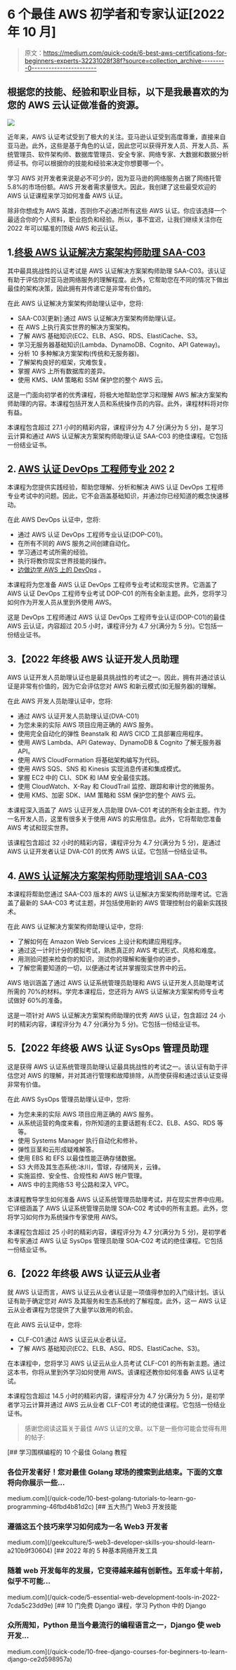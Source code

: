 # 6 个最佳 AWS 初学者和专家认证[2022 年 10 月]

> 原文：<https://medium.com/quick-code/6-best-aws-certifications-for-beginners-experts-32231028f38f?source=collection_archive---------0----------------------->

## 根据您的技能、经验和职业目标，以下是我最喜欢的为您的 AWS 云认证做准备的资源。

![](img/58297cd867fee2b1b257cb939b793cac.png)

近年来，AWS 认证考试受到了极大的关注。亚马逊认证受到高度尊重，直接来自亚马逊。此外，这些是基于角色的认证，因此您可以获得开发人员、开发人员、系统管理员、软件架构师、数据库管理员、安全专家、网络专家、大数据和数据分析师证书。你可以根据你的技能和经验来决定你想要哪一个。

学习 AWS 对开发者来说是必不可少的，因为亚马逊的网络服务占据了网络托管 5.8%的市场份额。AWS 开发者需求量很大。因此，我创建了这些最受欢迎的 AWS 认证课程来学习如何准备 AWS 认证。

除非你想成为 AWS 英雄，否则你不必通过所有这些 AWS 认证。你应该选择一个最适合你的个人资料，职业抱负和经验。所以，事不宜迟，让我们继续关注你在 2022 年可以瞄准的顶级 AWS 和云认证。

## 1.[终极 AWS 认证解决方案架构师助理 SAA-C03](https://click.linksynergy.com/deeplink?id=0F1O0otUXQc&mid=47901&u1=csMedium&murl=https%3A%2F%2Fwww.udemy.com%2Fcourse%2Faws-certified-solutions-architect-associate-saa-c03%2F)

其中最具挑战性的认证考试是 AWS 认证解决方案架构师助理 SAA-C03。该认证有助于评估你对亚马逊网络服务的理解程度。此外，它帮助您在不同的情况下做出最佳的架构决策，因此拥有并传递它是非常有价值的。

在此 AWS 认证解决方案架构师助理认证中，您将:

*   SAA-C03[更新]:通过 AWS 认证解决方案架构师助理认证。
*   在 AWS 上执行真实世界的解决方案架构。
*   了解 AWS 基础知识(EC2、ELB、ASG、RDS、ElastiCache、S3。
*   学习无服务器基础知识(Lambda、DynamoDB、Cognito、API Gateway)。
*   分析 10 多种解决方案架构(传统和无服务器)。
*   了解架构良好的框架，灾难恢复。
*   掌握 AWS 上所有数据库的差异。
*   使用 KMS、IAM 策略和 SSM 保护您的整个 AWS 云。

这是一门面向初学者的优秀课程，将极大地帮助您学习和理解 AWS 解决方案架构师助理的内容。本课程包括开发人员和系统操作员的内容。此外，课程材料将对你有益。

本课程包含超过 27.1 小时的精彩内容，课程评分为 4.7 分(满分为 5 分)，是学习云计算和通过 AWS 认证解决方案架构师助理认证 SAA-C03 的绝佳课程。它包括一份结业证书。

## 2. [AWS 认证 DevOps 工程师专业 202](https://click.linksynergy.com/deeplink?id=0F1O0otUXQc&mid=47901&u1=csMedium&murl=https%3A%2F%2Fwww.udemy.com%2Fcourse%2Faws-certified-devops-engineer-professional-hands-on%2F) 2

本课程为您提供实践经验，帮助您理解、分析和解决 AWS 认证 DevOps 工程师专业考试中的问题。因此，它不会涵盖基础知识，并通过你已经知道的概念快速移动。

在此 AWS DevOps 认证中，您将:

*   通过 AWS 认证 DevOps 工程师专业认证(DOP-C01)。
*   在所有不同的 AWS 服务之间创建自动化。
*   学习通过考试所需的经验。
*   执行将教你现实世界技能的操作。
*   [边做边学 AWS 上的 DevOps](https://coursesity.com/blog/best-aws-devops-enginner-tutorials/) 。

本课程将为您准备 AWS 认证 DevOps 工程师专业考试和现实世界。它涵盖了 AWS 认证 DevOps 工程师专业考试 DOP-C01 的所有全新主题。此外，您将学习如何作为开发人员从里到外使用 AWS。

这是 DevOps 工程师通过 AWS 认证 DevOps 工程师专业认证(DOP-C01)的最佳 AWS 云认证，内容超过 20.5 小时，课程评分为 4.7 分(满分为 5 分)。它包括一份结业证书。

## 3.【2022 年终极 AWS 认证开发人员助理

AWS 认证开发人员助理认证也是最具挑战性的考试之一。因此，拥有并通过该认证是非常有价值的，因为它会评估您对 AWS 和新云模式(如无服务器)的理解。

在此 AWS 开发人员助理认证中，您将:

*   通过 AWS 认证开发人员助理认证(DVA-C01)
*   为您未来的实际 AWS 项目应用正确的 AWS 服务。
*   使用完全自动化的弹性 Beanstalk 和 AWS CICD 工具部署应用程序。
*   使用 AWS Lambda、API Gateway、DynamoDB & Cognito 了解无服务器 API。
*   使用 AWS CloudFormation 将基础架构编写为代码。
*   使用 AWS SQS、SNS 和 Kinesis 实现消息传递和集成模式。
*   掌握 EC2 中的 CLI、SDK 和 IAM 安全最佳实践。
*   使用 CloudWatch、X-Ray 和 CloudTrail 监控、跟踪和审计您的微服务。
*   使用 KMS、加密 SDK、IAM 策略和 SSM 保护您的整个 AWS 云。

本课程深入涵盖了 AWS 认证开发人员助理 DVA-C01 考试的所有全新主题。作为一名开发人员，这里有很多关于使用 AWS 的实用信息。此外，它将帮助您准备 AWS 考试和现实世界。

该课程包含超过 32 小时的精彩内容，课程评分为 4.7 分(满分为 5 分)，是通过 AWS 认证开发者认证 DVA-C01 的优秀 AWS 认证。它包括一份结业证书。

## 4. [AWS 认证解决方案架构师助理培训 SAA-C03](https://click.linksynergy.com/deeplink?id=0F1O0otUXQc&mid=47901&u1=csMedium&murl=https%3A%2F%2Fwww.udemy.com%2Fcourse%2Faws-certified-solutions-architect-associate-hands-on%2F)

本课程将帮助您通过 SAA-C03 版本的 AWS 认证解决方案架构师助理考试。它涵盖了最新的 SAA-C03 考试主题，并包括使用新的 AWS 管理控制台的最新实践技术。

在此 AWS 认证解决方案架构师助理认证中，您将:

*   了解如何在 Amazon Web Services 上设计和构建应用程序。
*   通过这一计时计分的模拟考试，熟悉真正的 AWS 考试形式、风格和难度。
*   用测验问题来检查你的知识，测试你的理解和衡量你的进步。
*   了解您需要知道的一切，以便通过考试并掌握现实世界中的云。

AWS 培训涵盖了通过 AWS 认证系统管理员助理和 AWS 认证开发人员助理考试所需的 70%的材料。学完本课程后，您还将为 AWS 认证解决方案架构师专业考试做好 60%的准备。

这是一项针对 AWS 认证解决方案架构师助理的优秀 AWS 认证，包含超过 24 小时的精彩内容，课程评分为 4.7 分(满分为 5 分)。它包括一份结业证书。

## 5.【2022 年终极 AWS 认证 SysOps 管理员助理

这是获得 AWS 认证系统管理员助理认证最具挑战性的考试之一。该认证有助于评估您对 AWS 的理解，并对其进行管理和故障排除，从而使获得和通过该认证变得非常有价值。

在此 AWS SysOps 管理员助理认证中，您将:

*   为您未来的实际 AWS 项目应用正确的 AWS 服务。
*   从系统运营的角度来看，你所知道的主要话题有:EC2、ELB、ASG、RDS 等等。
*   使用 Systems Manager 执行自动化和修补。
*   弹性豆茎和云形成疑难解答。
*   使用 EBS 和 EFS 以最佳性能正确存储数据。
*   S3 大师及其生态系统:冰川，雪球，存储网关，云锋。
*   实施监控、安全性、合规性和 AWS 帐户管理。
*   AWS 中的主网络:53 号公路和深入 VPC。

本课程教导学生如何准备 AWS 认证系统管理员助理考试，并在现实世界中应用。它详细涵盖了 AWS 认证系统管理员助理 SOA-C02 考试中的所有主题。此外，您将学习如何作为系统操作专家使用 AWS。

本课程包含超过 25 小时的精彩内容，课程评分为 4.7 分(满分为 5 分)，是初学者和专家通过 AWS 认证 SysOps 管理员助理 SOA-C02 考试的绝佳课程。它包括一份结业证书。

## 6.【2022 年终极 AWS 认证云从业者

就 AWS 认证而言，AWS 认证云从业者认证是一项值得参加的入门级计划。该认证有助于确定您对 AWS 及其服务和生态系统的了解程度。此外，这一 AWS 认证云从业者课程为您提供了大量学以致用的机会。

在此 AWS 云认证中，您将:

*   CLF-C01:通过 AWS 认证云从业者认证。
*   了解 AWS 基础知识(EC2、ELB、ASG、RDS、ElastiCache、S3)。

在本课程中，您将学习 AWS 认证云从业人员考试 CLF-C01 的所有新主题。通过这本书，你将从里到外学习如何使用 AWS。该课程还教你如何准备 AWS 认证考试。

本课程包含超过 14.5 小时的精彩内容，课程评分为 4.7 分(满分为 5 分)，是初学者学习云计算并通过 AWS 云从业者 CLF-C01 考试的绝佳课程。它包括一份结业证书。

> 感谢您阅读这篇关于最佳 AWS 认证的文章。以下是一些你可能会觉得有用的帖子:

[](/quick-code/10-best-golang-tutorials-to-learn-go-programming-46fbd4b81d2c) [## 学习围棋编程的 10 个最佳 Golang 教程

### 各位开发者好！您对最佳 Golang 球场的搜索到此结束。下面的文章将向你展示一些…

medium.com](/quick-code/10-best-golang-tutorials-to-learn-go-programming-46fbd4b81d2c) [](/geekculture/5-web3-developer-skills-you-should-learn-a210b9f30604) [## 五大热门 Web3 开发技能

### 遵循这五个技巧来学习如何成为一名 Web3 开发者

medium.com](/geekculture/5-web3-developer-skills-you-should-learn-a210b9f30604) [](/quick-code/5-essential-web-development-tools-in-2022-7cda5c23dd9e) [## 2022 年的 5 种基本网络开发工具

### 随着 web 开发每年的发展，它变得越来越有创新性。五年或十年前，似乎不可能…

medium.com](/quick-code/5-essential-web-development-tools-in-2022-7cda5c23dd9e) [](/quick-code/10-free-django-courses-for-beginners-to-learn-django-ce2d598957a) [## 10 门免费 Django 课程，学习 Python 中的 Django

### 众所周知，Python 是当今最流行的编程语言之一，Django 使 web 开发…

medium.com](/quick-code/10-free-django-courses-for-beginners-to-learn-django-ce2d598957a)